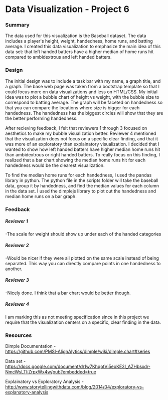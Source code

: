 # Data Visualization - Project 6

### Summary 

 The data used for this visualization is the Baseball dataset. The data includes a player's height, weight, handedness, home runs, and batting average. I created this data visualization to emphasize the main idea of this data set: that left handed batters have a higher median of home runs hit compared to ambidextrous and left handed batters.

### Design

The initial design was to include a task bar with my name, a graph title, and a graph. The base web page was taken from a bootstrap template so that I could focus more on data visualizations and less on HTML/CSS. My initial idea was to plot a bubble chart of height vs weight, with the bubble size to correspond to batting average. The graph will be faceted on handedness so that you can compare the locations where size is bigger for each handedness. The handedness has the biggest circles will show that they are the better performing handedness. 

After recieving feedback, I felt that reviewers 1 through 3 focused on aesthetics to make my bubble visualization better. Reviewer 4 mentioned that the visualization does not focus on a specific clear finding, and that it was more of an exploratory than explainatory visualization. I decided that I wanted to show how left handed batters have higher median home runs hit than ambidextrous or right handed batters. To really focus on this finding, I realized that a bar chart showing the median home runs hit for each handedness would be the clearest visualization.

To find the median home runs for each handedness, I used the pandas library in python. The python file in the scripts folder will take the baseball data, group it by handedness, and find the median values for each column in the data set. I used the dimplejs library to plot out the handedness and median home runs on a bar graph.

### Feedback

##### Reviewer 1<br>
-The scale for weight should show up under each of the handed categories

##### Reviewer 2<br>
-Would be nicer if they were all plotted on the same scale instead of being separated. This way you can directly compare points in one handedness to another.

##### Reviewer 3<br>
-Nicely done. I think that a bar chart would be better though.

##### Reviewer 4<br>
I am marking this as not meeting specification since in this project we require that the visualization centers on a specific, clear finding in the data. 

### Resources

Dimple Documentation -<br>
https://github.com/PMSI-AlignAlytics/dimple/wiki/dimple.chart#series

Data set -<br>
https://docs.google.com/document/d/1w7KhqotVi5eoKE3I_AZHbsxdr-NmcWsLTIiZrpxWx4w/pub?embedded=true

Explainatory vs Exploratory Analysis -<br>
http://www.storytellingwithdata.com/blog/2014/04/exploratory-vs-explanatory-analysis